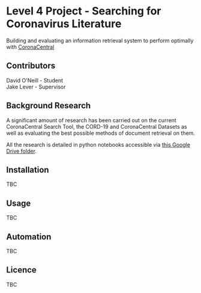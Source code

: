 # Level 4 Project - Searching for Coronavirus Literature

Building and evaluating an information retrieval system to perform optimally with [CoronaCentral](https://coronacentral.ai/)

## Contributors

David O'Neill - Student</br>
Jake Lever - Supervisor

## Background Research

A significant amount of research has been carried out on the current CoronaCentral Search Tool, the CORD-19 and CoronaCentral Datasets as well as evaluating the best possible methods of document retrieval on them.

All the research is detailed in python notebooks accessible via [this Google Drive folder](https://drive.google.com/drive/folders/1SSIZMOqrQwNtXNDZLupLzCDq2ma2Ev9K?usp=sharing).

## Installation

TBC

## Usage

TBC

## Automation

TBC

## Licence

TBC
